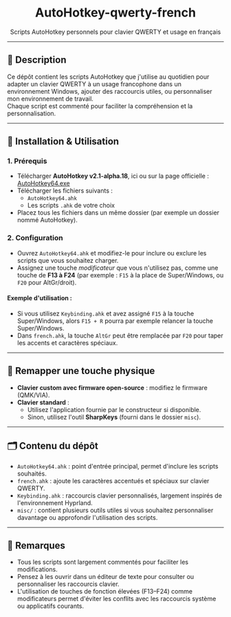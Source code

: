 <h1 align="center">AutoHotkey-qwerty-french</h1>
<p align="center">Scripts AutoHotkey personnels pour clavier QWERTY et usage en français</p>

---

## 📌 Description

Ce dépôt contient les scripts AutoHotkey que j'utilise au quotidien pour adapter un clavier QWERTY à un usage francophone dans un environnement Windows, ajouter des raccourcis utiles, ou personnaliser mon environnement de travail.  
Chaque script est commenté pour faciliter la compréhension et la personnalisation.

---

## 🚀 Installation & Utilisation

### 1. Prérequis
- Télécharger **AutoHotkey v2.1-alpha.18**, ici ou sur la page officielle : [AutoHotkey64.exe](https://www.autohotkey.com/download/2.1/)
- Télécharger les fichiers suivants :
  - `AutoHotkey64.ahk`
  - Les scripts `.ahk` de votre choix
- Placez tous les fichiers dans un même dossier (par exemple un dossier nommé AutoHotkey).

### 2. Configuration
- Ouvrez `AutoHotkey64.ahk` et modifiez-le pour inclure ou exclure les scripts que vous souhaitez charger.
- Assignez une touche *modificateur* que vous n'utilisez pas, comme une touche de **F13 à F24** (par exemple : `F15` à la place de Super/Windows, ou `F20` pour AltGr/droit).

#### Exemple d'utilisation :
- Si vous utilisez `Keybinding.ahk` et avez assigné `F15` à la touche Super/Windows, alors `F15 + R` pourra par exemple relancer la touche Super/Windows.
- Dans `french.ahk`, la touche `AltGr` peut être remplacée par `F20` pour taper les accents et caractères spéciaux.

---

## 🧩 Remapper une touche physique

- **Clavier custom avec firmware open-source** : modifiez le firmware (QMK/VIA).
- **Clavier standard** :
  - Utilisez l'application fournie par le constructeur si disponible.
  - Sinon, utilisez l'outil **SharpKeys** (fourni dans le dossier `misc`).

---

## 🗂 Contenu du dépôt

- `AutoHotkey64.ahk` : point d'entrée principal, permet d'inclure les scripts souhaités.
- `french.ahk` : ajoute les caractères accentués et spéciaux sur clavier QWERTY.
- `Keybinding.ahk` : raccourcis clavier personnalisés, largement inspirés de l'environnement Hyprland.
- `misc/` : contient plusieurs outils utiles si vous souhaitez personnaliser davantage ou approfondir l'utilisation des scripts.

---

## 📝 Remarques

- Tous les scripts sont largement commentés pour faciliter les modifications.
- Pensez à les ouvrir dans un éditeur de texte pour consulter ou personnaliser les raccourcis clavier.
- L'utilisation de touches de fonction élevées (F13–F24) comme modificateurs permet d'éviter les conflits avec les raccourcis système ou applicatifs courants.
